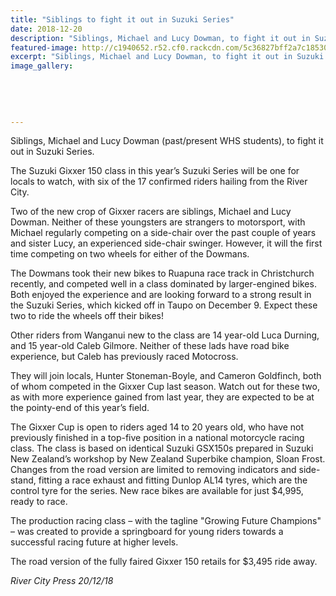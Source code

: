 ```yaml
---
title: "Siblings to fight it out in Suzuki Series"
date: 2018-12-20
description: "Siblings, Michael and Lucy Dowman, to fight it out in Suzuki Series..."
featured-image: http://c1940652.r52.cf0.rackcdn.com/5c36827bff2a7c185300043b/Michael--Lucy-Dowman-300-RCP-20-dec.jpg
excerpt: "Siblings, Michael and Lucy Dowman, to fight it out in Suzuki Series."
image_gallery:
    
    
    
    
    
---
```


<p><span>Siblings,&nbsp;<span>Michael and Lucy Dowman (past/present WHS students),</span> to fight it out in Suzuki Series.</span></p>
<p><span>The Suzuki Gixxer 150 class in this year&rsquo;s Suzuki Series will be one for locals to watch, with six of the 17 confirmed riders hailing from the River City.</span></p>
<p><span>Two of the new crop of Gixxer racers are siblings, Michael and Lucy Dowman. Neither of these youngsters are strangers to motorsport, with Michael regularly competing on a side-chair over the past coupl</span><span class="text_exposed_show">e of years and sister Lucy, an experienced side-chair swinger. However, it will the first time competing on two wheels for either of the Dowmans.<br /></span></p>
<p><span class="text_exposed_show">The Dowmans took their new bikes to Ruapuna race track in Christchurch recently, and competed well in a class dominated by larger-engined bikes. Both enjoyed the experience and are looking forward to a strong result in the Suzuki Series, which kicked off in Taupo on December 9. Expect these two to ride the wheels off their bikes!<br /></span></p>
<p><span class="text_exposed_show">Other riders from Wanganui new to the class are 14 year-old Luca Durning, and 15 year-old Caleb Gilmore. Neither of these lads have road bike experience, but Caleb has previously raced Motocross.<br /></span></p>
<p><span class="text_exposed_show">They will join locals, Hunter Stoneman-Boyle, and Cameron Goldfinch, both of whom competed in the Gixxer Cup last season. Watch out for these two, as with more experience gained from last year, they are expected to be at the pointy-end of this year&rsquo;s field.&nbsp;<br /></span></p>
<p><span class="text_exposed_show">The Gixxer Cup is open to riders aged 14 to 20 years old, who have not previously finished in a top-five position in a national motorcycle racing class. The class is based on identical Suzuki GSX150s prepared in Suzuki New Zealand&rsquo;s workshop by New Zealand Superbike champion, Sloan Frost. Changes from the road version are limited to removing indicators and side-stand, fitting a race exhaust and fitting Dunlop AL14 tyres, which are the control tyre for the series. New race bikes are available for just $4,995, ready to race.<br /></span></p>
<p><span class="text_exposed_show">The production racing class &ndash; with the tagline "Growing Future Champions" &ndash; was created to provide a springboard for young riders towards a successful racing future at higher levels.</span></p>
<p><span class="text_exposed_show">The road version of the fully faired Gixxer 150 retails for $3,495 ride away.</span></p>
<p><em><span class="text_exposed_show">River City Press 20/12/18</span></em></p>


